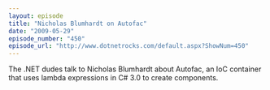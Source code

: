 ```yaml
---
layout: episode
title: "Nicholas Blumhardt on Autofac"
date: "2009-05-29"
episode_number: "450"
episode_url: "http://www.dotnetrocks.com/default.aspx?ShowNum=450"
---
```


The .NET dudes talk to Nicholas Blumhardt about Autofac, an IoC container that uses lambda expressions in C# 3.0 to create components.
